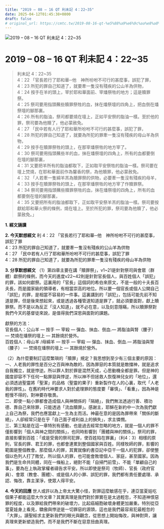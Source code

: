 ```yaml
---
title: "2019 – 08 – 16 QT 利未記 4：22~35"
date: 2025-04-12T01:45:38+0800
draft: false
# original_url: https://cmtc.tw/2019-08-16-qt-%e5%88%a9%e6%9c%aa%e8%a8%98-4%ef%bc%9a2235
---
```


![2019 – 08 – 16 QT 利未記 4：22\~35](/images/qt.jpg   "2019 – 08 – 16 QT 利未記 4：22\~35")

# 2019 – 08 – 16 QT 利未記 4：22\~35

> 利未記 4：22\~35  
> 4：22 「官長若行了耶和華─他　神所吩咐不可行的甚麼事，誤犯了罪，  
> 4：23 所犯的罪自己知道了，就要牽一隻沒有殘疾的公山羊為供物，  
> 4：24 按手在羊的頭上，宰於耶和華面前、宰燔祭牲的地方；這是贖罪祭。  
> 4：25 祭司要用指頭蘸些贖罪祭牲的血，抹在燔祭壇的四角上，把血倒在燔祭壇的腳那裏。  
> 4：26 所有的脂油，祭司都要燒在壇上，正如平安祭的脂油一樣。至於他的罪，祭司要為他贖了，他必蒙赦免。  
> 4：27 「民中若有人行了耶和華所吩咐不可行的甚麼事，誤犯了罪，  
> 4：28 所犯的罪自己知道了，就要為所犯的罪牽一隻沒有殘疾的母山羊為供物，  
> 4：29 按手在贖罪祭牲的頭上，在那宰燔祭牲的地方宰了。  
> 4：30 祭司要用指頭蘸些羊的血，抹在燔祭壇的四角上，所有的血都要倒在壇的腳那裏，  
> 4：31 又要把羊所有的脂油都取下，正如取平安祭牲的脂油一樣。祭司要在壇上焚燒，在耶和華面前作為馨香的祭，為他贖罪，他必蒙赦免。  
> 4：32 「人若牽一隻綿羊羔為贖罪祭的供物，必要牽一隻沒有殘疾的母羊，  
> 4：33 按手在贖罪祭牲的頭上，在那宰燔祭牲的地方宰了作贖罪祭。  
> 4：34 祭司要用指頭蘸些贖罪祭牲的血，抹在燔祭壇的四角上，所有的血都要倒在壇的腳那裏，  
> 4：35 又要把所有的脂油都取下，正如取平安祭羊羔的脂油一樣。祭司要按獻給耶和華火祭的條例，燒在壇上。至於所犯的罪，祭司要為他贖了，他必蒙赦免。」

**1. 經文誦讀**

**2.  今天默想經文**
利 4：22 「官長若行了耶和華─他　神所吩咐不可行的甚麼事，誤犯了罪  
4：23 所犯的罪自己知道了，就要牽一隻沒有殘疾的公山羊為供物  
4：27 「民中若有人行了耶和華所吩咐不可行的甚麼事，誤犯了罪  
4：28 所犯的罪自己知道了，就要為所犯的罪牽一隻沒有殘疾的母山羊為供物

**3. 分享默想經文**
（1）第四章主要在講「贖罪祭」，v1\~21是針對祭司與會眾（群體）獻祭的條例，而今天的進度v22\~42則是針對官長個人，與百姓個人「誤犯」的罪，該如何獻祭。這裏用的「官長」這個詞的希伯來原文，不是一般的十夫長百夫長，而是國家級的領導者，有相當崇高的地位。所以要一個官長或個人公開自己「誤犯」的罪，是相當不容易的一件事。這裏講到的「誤犯」，包括可能先前不知道是罪，但是後來想起來，或是透過各種管道知道是罪了，就必須要面對，獻上贖罪祭。而不是以為反正「沒人知道」，就不必在意，以及刻意隱瞞，所以贖罪祭對我們今天的基督徒來說，是值得我們深思與面對的課題。

獻祭的方法：  
官長個人：公山羊 — 按手 — 宰殺 — 彈血、抹血、倒血.— 將脂油與腎（腰子） — 焚燒在燔祭的壇上 — 其餘燒於營外。  
百姓個人：母山羊 /母綿羊 — 按手 — 宰殺 — 彈血、抹血、倒血.— 將脂油與腎（腰子） — 焚燒在燔祭的壇上 — 其餘燒於營外。

（2）為什麼要制訂這麼繁瑣的「贖罪」規定？我思想到至少有三個主要的原因：  
一、人老我的罪性是百分之百與神為敵的，因為罪惡的本質就是敵擋神，就是追求自我獨立，就是悖逆。所以罪人對於罪是混然天成，心思動機全都是罪。但是神的國度卻容不下任何一點罪惡與悖逆，所以神不但拯救人恢復神兒女的「地位」，還必須透過聖靈將「聖潔」的品格（聖靈的果子）重新製作在人的心裏，取代「人老我的罪性」。在舊約時代神要求人對於處理罪的態度要「審慎」、「看重」，因為神是輕慢不得的，對神要存敬畏。  
二、即使一點小罪都會造成個人與神關係的「隔絕」，我們無法透過行善、積功德、靠自己來除罪，只能透過「流血贖罪」。感謝主，耶穌在新約中一次為我們獻上自己為祭，我們也應當獻上一生為主而活。神最在意的是因為罪帶來「關係的斷絕」，人卻經常只是在乎「自己面子或利益上的損失」，求主憐憫。  
三、第三點是在這一章特別有感動，也是過去經常忽略的地方，就是一個人的罪不僅影響到「個人與神之間的關係」，也同時影響到「團體與神的關係」。祭司的罪，直接影響到百姓：「或是受膏的祭司犯罪，使百姓陷在罪裏」（利4：3）相樣的原則，官長的罪、君王的罪，也都會連累到整個國家與百姓。同樣牧師的罪，影響的範圍是整個教會。那麼個人的罪，其實就像約書亞記中亞干一個人的犯罪，卻使整個以色列人打了敗仗，所以個人的罪，也可能會敗壞個人、家庭，甚至國家。因為我們是生命共同體，同在一條船上，絕對不能「自掃門前雪」、不能「單顧自己的事」，要為在上執政掌權者禱告求平安。所以即使是祭司（牧師）、官長（政府官員）、會眾（教會、團體）、或是個人的小罪、誤犯的罪，我們都有責任要處理、承認、悔改，靠主潔淨，使眾人得平安。

**4. 今天的回應**
世人或許以為上帝太大驚小怪，對罪這麼敏感在乎，連亞當夏娃吃個果子都能這麼大作文章？其實真理是我們對於罪實在是太過輕忽，不知道神恨惡罪的程度，以及罪給我們帶來的破壞力，比起癌細胞破壞身體更加嚴重。特別從亞當夏娃身上看見，驕傲與悖逆是一切罪惡的源頭，這也是我們最容易犯最輕忽的「大罪」。讀聖經求主更新我們的眼光與觀念，從思想上開始悔改，與神對齊，讓真理來更新塑造我們，而不是我們不斷在惡意扭曲真理。
